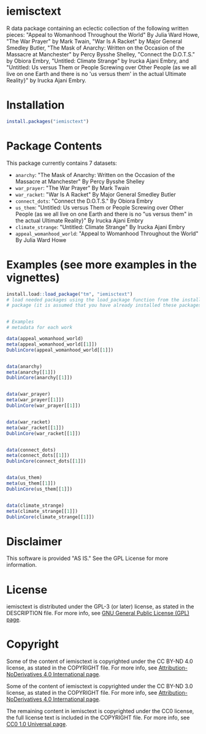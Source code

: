﻿# iemisctext

R data package containing an eclectic collection of the following written pieces: "Appeal to Womanhood Throughout the World" By Julia Ward Howe, "The War Prayer" by Mark Twain, "War Is A Racket" by Major General Smedley Butler, "The Mask of Anarchy: Written on the Occasion of the Massacre at Manchester" by Percy Bysshe Shelley, "Connect the D.O.T.S." by Obiora Embry, "Untitled: Climate Strange" by Irucka Ajani Embry, and "Untitled: Us versus Them or People Screwing over Other People (as we all live on one Earth and there is no 'us versus them' in the actual Ultimate Reality}" by Irucka Ajani Embry.




# Installation

```R
install.packages("iemisctext")
```


# Package Contents
This package currently contains 7 datasets:

* `anarchy`: "The Mask of Anarchy: Written on the Occasion of the Massacre at Manchester" By Percy Bysshe Shelley
* `war_prayer`: "The War Prayer" By Mark Twain
* `war_racket`: "War Is A Racket" By Major General Smedley Butler
* `connect_dots`: "Connect the D.O.T.S." By Obiora Embry
* `us_them`: "Untitled: Us versus Them or People Screwing over Other People (as we all live on one Earth and there is no "us versus them" in the actual Ultimate Reality}" By Irucka Ajani Embry
* `climate_strange`: "Untitled: Climate Strange" By Irucka Ajani Embry
* `appeal_womanhood_world`: "Appeal to Womanhood Throughout the World" By Julia Ward Howe



# Examples (see more examples in the vignettes)
```R
install.load::load_package("tm", "iemisctext")
# load needed packages using the load_package function from the install.load
# package (it is assumed that you have already installed these packages)


# Examples
# metadata for each work

data(appeal_womanhood_world)
meta(appeal_womanhood_world[[1]])
DublinCore(appeal_womanhood_world[[1]])


data(anarchy)
meta(anarchy[[1]])
DublinCore(anarchy[[1]])


data(war_prayer)
meta(war_prayer[[1]])
DublinCore(war_prayer[[1]])


data(war_racket)
meta(war_racket[[1]])
DublinCore(war_racket[[1]])


data(connect_dots)
meta(connect_dots[[1]])
DublinCore(connect_dots[[1]])


data(us_them)
meta(us_them[[1]])
DublinCore(us_them[[1]])


data(climate_strange)
meta(climate_strange[[1]])
DublinCore(climate_strange[[1]])
```



# Disclaimer

This software is provided "AS IS." See the GPL License for more information.



# License

iemisctext is distributed under the GPL-3 (or later) license, as stated in the DESCRIPTION file. For more info, see [GNU General Public License (GPL) page](https://www.gnu.org/licenses/gpl-3.0.html).



# Copyright

Some of the content of iemisctext is copyrighted under the CC BY-ND 4.0 license, as stated in the COPYRIGHT file. For more info, see [Attribution-NoDerivatives 4.0 International page](https://creativecommons.org/licenses/by-nd/4.0/).

Some of the content of iemisctext is copyrighted under the CC BY-ND 3.0 license, as stated in the COPYRIGHT file. For more info, see [Attribution-NoDerivatives 4.0 International page](https://creativecommons.org/licenses/by-nd/3.0/).

The remaining content in iemisctext is copyrighted under the CC0 license, the full license text is included in the COPYRIGHT file. For more info, see [CC0 1.0 Universal page](https://creativecommons.org/publicdomain/zero/1.0/legalcode).
